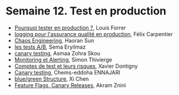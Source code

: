 # Semaine 12. Test en production

- [Pourquoi tester en production ?](https://github.com/umontreal-diro/IFT3913/tree/main/presentations/Semaine12/Louis%20Forrer), Louis Forrer
- [logging pour l'assurance qualité en production](https://github.com/umontreal-diro/IFT3913/tree/main/presentations/Semaine12/Felix_Carpentier), Félix Carpentier
- [Chaos Engineering](https://github.com/umontreal-diro/IFT3913/blob/main/presentations/Semaine12/Haoran%20Sun/Chaos%20Engineering), Haoran Sun
- [les tests A/B](https://github.com/umontreal-diro/IFT3913/tree/main/presentations/Semaine12/SemaEryilmaz), Sema Eryilmaz
- [canary testing](https://github.com/umontreal-diro/IFT3913/blob/main/presentations/Semaine12/AsmaaZohraSkou/canary-testing.md), Asmaa Zohra Skou
- [Monitoring et Alerting](https://github.com/umontreal-diro/IFT3913/tree/main/presentations/Semaine12/SimonThivierge), Simon Thivierge
- [Comptes de test et leurs risques](https://github.com/umontreal-diro/IFT3913/tree/main/presentations/Semaine12/Xavier_Dontigny), Xavier Dontigny
- [Canary testing](https://github.com/umontreal-diro/IFT3913/tree/main/presentations/Semaine12/chems_edoha_ENNAJARI), Chems-eddoha ENNAJARI
- [ blue/green Structure](https://github.com/umontreal-diro/IFT3913/tree/main/presentations/Semaine12/Xi_Chen), Xi Chen
- [Feature Flags, Canary Releases](https://github.com/umontreal-diro/IFT3913/tree/main/presentations/Semaine12/Akram_Znini), Akram Znini
